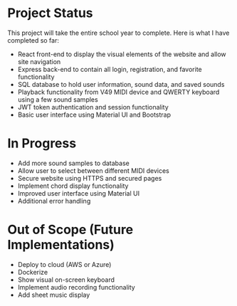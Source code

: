 # Project Status

This project will take the entire school year to complete. Here is what I have completed so far:

- React front-end to display the visual elements of the website and allow site navigation
- Express back-end to contain all login, registration, and favorite functionality
- SQL database to hold user information, sound data, and saved sounds
- Playback functionality from V49 MIDI device and QWERTY keyboard using a few sound samples
- JWT token authentication and session functionality
- Basic user interface using Material UI and Bootstrap

# In Progress

- Add more sound samples to database
- Allow user to select between different MIDI devices
- Secure website using HTTPS and secured pages
- Implement chord display functionality
- Improved user interface using Material UI
- Additional error handling

# Out of Scope (Future Implementations)
- Deploy to cloud (AWS or Azure)
- Dockerize
- Show visual on-screen keyboard
- Implement audio recording functionality
- Add sheet music display
